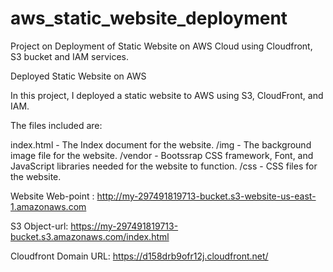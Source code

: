 # aws_static_website_deployment
Project on Deployment of Static Website on AWS Cloud using Cloudfront, S3 bucket and IAM services.


Deployed Static Website on AWS

In this project, I deployed a static website to AWS using S3, CloudFront, and IAM.

The files included are: 

index.html - The Index document for the website.
/img - The background image file for the website.
/vendor - Bootssrap CSS framework, Font, and JavaScript libraries needed for the website to function.
/css - CSS files for the website.


Website Web-point : http://my-297491819713-bucket.s3-website-us-east-1.amazonaws.com

S3 Object-url: https://my-297491819713-bucket.s3.amazonaws.com/index.html

Cloudfront Domain URL: https://d158drb9ofr12j.cloudfront.net/
